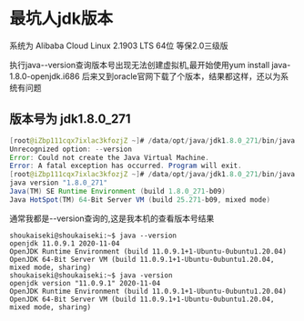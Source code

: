 # 最坑人jdk版本

 系统为 Alibaba Cloud Linux  2.1903 LTS 64位 等保2.0三级版

执行java--version查询版本号出现无法创建虚拟机,最开始使用yum install java-1.8.0-openjdk.i686
后来又到oracle官网下载了个版本，结果都这样，还以为系统有问题


## 版本号为 jdk1.8.0_271
```Java
[root@iZbp111cqx7ixlac3kfozjZ ~]# /data/opt/java/jdk1.8.0_271/bin/java --version
Unrecognized option: --version
Error: Could not create the Java Virtual Machine.
Error: A fatal exception has occurred. Program will exit.
[root@iZbp111cqx7ixlac3kfozjZ ~]# /data/opt/java/jdk1.8.0_271/bin/java -version
java version "1.8.0_271"
Java(TM) SE Runtime Environment (build 1.8.0_271-b09)
Java HotSpot(TM) 64-Bit Server VM (build 25.271-b09, mixed mode)
```



通常我都是--version查询的,这是我本机的查看版本号结果
```
shoukaiseki@shoukaiseki:~$ java --version
openjdk 11.0.9.1 2020-11-04
OpenJDK Runtime Environment (build 11.0.9.1+1-Ubuntu-0ubuntu1.20.04)
OpenJDK 64-Bit Server VM (build 11.0.9.1+1-Ubuntu-0ubuntu1.20.04, mixed mode, sharing)
shoukaiseki@shoukaiseki:~$ java -version
openjdk version "11.0.9.1" 2020-11-04
OpenJDK Runtime Environment (build 11.0.9.1+1-Ubuntu-0ubuntu1.20.04)
OpenJDK 64-Bit Server VM (build 11.0.9.1+1-Ubuntu-0ubuntu1.20.04, mixed mode, sharing)
```
